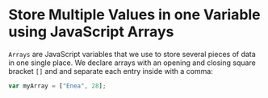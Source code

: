 # Store Multiple Values in one Variable using JavaScript Arrays

`Arrays` are JavaScript variables that we use to store several pieces of data in one single place.
We declare arrays with an opening and closing square bracket `[]` and and separate each entry inside with a comma:

```js
var myArray = ["Enea", 28];
```
